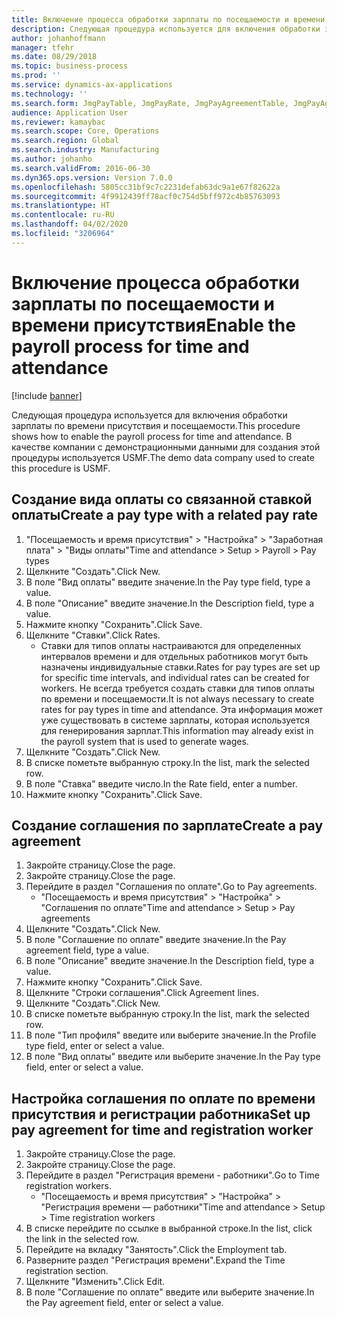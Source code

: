 ```yaml
---
title: Включение процесса обработки зарплаты по посещаемости и времени присутствия
description: Следующая процедура используется для включения обработки зарплаты по времени присутствия и посещаемости.
author: johanhoffmann
manager: tfehr
ms.date: 08/29/2018
ms.topic: business-process
ms.prod: ''
ms.service: dynamics-ax-applications
ms.technology: ''
ms.search.form: JmgPayTable, JmgPayRate, JmgPayAgreementTable, JmgPayAgreementLine, HcmWorker
audience: Application User
ms.reviewer: kamaybac
ms.search.scope: Core, Operations
ms.search.region: Global
ms.search.industry: Manufacturing
ms.author: johanho
ms.search.validFrom: 2016-06-30
ms.dyn365.ops.version: Version 7.0.0
ms.openlocfilehash: 5805cc31bf9c7c2231defab63dc9a1e67f82622a
ms.sourcegitcommit: 4f9912439ff78acf0c754d5bff972c4b85763093
ms.translationtype: HT
ms.contentlocale: ru-RU
ms.lasthandoff: 04/02/2020
ms.locfileid: "3206964"
---
```

# <a name="enable-the-payroll-process-for-time-and-attendance"></a><span data-ttu-id="2a615-103">Включение процесса обработки зарплаты по посещаемости и времени присутствия</span><span class="sxs-lookup"><span data-stu-id="2a615-103">Enable the payroll process for time and attendance</span></span>

[!include [banner](../../includes/banner.md)]

<span data-ttu-id="2a615-104">Следующая процедура используется для включения обработки зарплаты по времени присутствия и посещаемости.</span><span class="sxs-lookup"><span data-stu-id="2a615-104">This procedure shows how to enable the payroll process for time and attendance.</span></span> <span data-ttu-id="2a615-105">В качестве компании с демонстрационными данными для создания этой процедуры используется USMF.</span><span class="sxs-lookup"><span data-stu-id="2a615-105">The demo data company used to create this procedure is USMF.</span></span>


## <a name="create-a-pay-type-with-a-related-pay-rate"></a><span data-ttu-id="2a615-106">Создание вида оплаты со связанной ставкой оплаты</span><span class="sxs-lookup"><span data-stu-id="2a615-106">Create a pay type with a related pay rate</span></span>
1. <span data-ttu-id="2a615-107">"Посещаемость и время присутствия" > "Настройка" > "Заработная плата" > "Виды оплаты"</span><span class="sxs-lookup"><span data-stu-id="2a615-107">Time and attendance > Setup > Payroll > Pay types</span></span>
2. <span data-ttu-id="2a615-108">Щелкните "Создать".</span><span class="sxs-lookup"><span data-stu-id="2a615-108">Click New.</span></span>
3. <span data-ttu-id="2a615-109">В поле "Вид оплаты" введите значение.</span><span class="sxs-lookup"><span data-stu-id="2a615-109">In the Pay type field, type a value.</span></span>
4. <span data-ttu-id="2a615-110">В поле "Описание" введите значение.</span><span class="sxs-lookup"><span data-stu-id="2a615-110">In the Description field, type a value.</span></span>
5. <span data-ttu-id="2a615-111">Нажмите кнопку "Сохранить".</span><span class="sxs-lookup"><span data-stu-id="2a615-111">Click Save.</span></span>
6. <span data-ttu-id="2a615-112">Щелкните "Ставки".</span><span class="sxs-lookup"><span data-stu-id="2a615-112">Click Rates.</span></span>
    * <span data-ttu-id="2a615-113">Ставки для типов оплаты настраиваются для определенных интервалов времени и для отдельных работников могут быть назначены индивидуальные ставки.</span><span class="sxs-lookup"><span data-stu-id="2a615-113">Rates for pay types are set up for specific time intervals, and individual rates can be created for workers.</span></span> <span data-ttu-id="2a615-114">Не всегда требуется создать ставки для типов оплаты по времени и посещаемости.</span><span class="sxs-lookup"><span data-stu-id="2a615-114">It is not always necessary to create rates for pay types in time and attendance.</span></span> <span data-ttu-id="2a615-115">Эта информация может уже существовать в системе зарплаты, которая используется для генерирования зарплат.</span><span class="sxs-lookup"><span data-stu-id="2a615-115">This information may already exist in the payroll system that is used to generate wages.</span></span>  
7. <span data-ttu-id="2a615-116">Щелкните "Создать".</span><span class="sxs-lookup"><span data-stu-id="2a615-116">Click New.</span></span>
8. <span data-ttu-id="2a615-117">В списке пометьте выбранную строку.</span><span class="sxs-lookup"><span data-stu-id="2a615-117">In the list, mark the selected row.</span></span>
9. <span data-ttu-id="2a615-118">В поле "Ставка" введите число.</span><span class="sxs-lookup"><span data-stu-id="2a615-118">In the Rate field, enter a number.</span></span>
10. <span data-ttu-id="2a615-119">Нажмите кнопку "Сохранить".</span><span class="sxs-lookup"><span data-stu-id="2a615-119">Click Save.</span></span>

## <a name="create-a-pay-agreement"></a><span data-ttu-id="2a615-120">Создание соглашения по зарплате</span><span class="sxs-lookup"><span data-stu-id="2a615-120">Create a pay agreement</span></span>
1. <span data-ttu-id="2a615-121">Закройте страницу.</span><span class="sxs-lookup"><span data-stu-id="2a615-121">Close the page.</span></span>
2. <span data-ttu-id="2a615-122">Закройте страницу.</span><span class="sxs-lookup"><span data-stu-id="2a615-122">Close the page.</span></span>
3. <span data-ttu-id="2a615-123">Перейдите в раздел "Соглашения по оплате".</span><span class="sxs-lookup"><span data-stu-id="2a615-123">Go to Pay agreements.</span></span>
    * <span data-ttu-id="2a615-124">"Посещаемость и время присутствия" > "Настройка" > "Соглашения по оплате"</span><span class="sxs-lookup"><span data-stu-id="2a615-124">Time and attendance > Setup > Pay agreements</span></span>  
4. <span data-ttu-id="2a615-125">Щелкните "Создать".</span><span class="sxs-lookup"><span data-stu-id="2a615-125">Click New.</span></span>
5. <span data-ttu-id="2a615-126">В поле "Соглашение по оплате" введите значение.</span><span class="sxs-lookup"><span data-stu-id="2a615-126">In the Pay agreement field, type a value.</span></span>
6. <span data-ttu-id="2a615-127">В поле "Описание" введите значение.</span><span class="sxs-lookup"><span data-stu-id="2a615-127">In the Description field, type a value.</span></span>
7. <span data-ttu-id="2a615-128">Нажмите кнопку "Сохранить".</span><span class="sxs-lookup"><span data-stu-id="2a615-128">Click Save.</span></span>
8. <span data-ttu-id="2a615-129">Щелкните "Строки соглашения".</span><span class="sxs-lookup"><span data-stu-id="2a615-129">Click Agreement lines.</span></span>
9. <span data-ttu-id="2a615-130">Щелкните "Создать".</span><span class="sxs-lookup"><span data-stu-id="2a615-130">Click New.</span></span>
10. <span data-ttu-id="2a615-131">В списке пометьте выбранную строку.</span><span class="sxs-lookup"><span data-stu-id="2a615-131">In the list, mark the selected row.</span></span>
11. <span data-ttu-id="2a615-132">В поле "Тип профиля" введите или выберите значение.</span><span class="sxs-lookup"><span data-stu-id="2a615-132">In the Profile type field, enter or select a value.</span></span>
12. <span data-ttu-id="2a615-133">В поле "Вид оплаты" введите или выберите значение.</span><span class="sxs-lookup"><span data-stu-id="2a615-133">In the Pay type field, enter or select a value.</span></span>

## <a name="set-up-pay-agreement-for-time-and-registration-worker"></a><span data-ttu-id="2a615-134">Настройка соглашения по оплате по времени присутствия и регистрации работника</span><span class="sxs-lookup"><span data-stu-id="2a615-134">Set up pay agreement for time and registration worker</span></span>
1. <span data-ttu-id="2a615-135">Закройте страницу.</span><span class="sxs-lookup"><span data-stu-id="2a615-135">Close the page.</span></span>
2. <span data-ttu-id="2a615-136">Закройте страницу.</span><span class="sxs-lookup"><span data-stu-id="2a615-136">Close the page.</span></span>
3. <span data-ttu-id="2a615-137">Перейдите в раздел "Регистрация времени - работники".</span><span class="sxs-lookup"><span data-stu-id="2a615-137">Go to Time registration workers.</span></span>
    * <span data-ttu-id="2a615-138">"Посещаемость и время присутствия" > "Настройка" > "Регистрация времени — работники"</span><span class="sxs-lookup"><span data-stu-id="2a615-138">Time and attendance > Setup > Time registration workers</span></span>  
4. <span data-ttu-id="2a615-139">В списке перейдите по ссылке в выбранной строке.</span><span class="sxs-lookup"><span data-stu-id="2a615-139">In the list, click the link in the selected row.</span></span>
5. <span data-ttu-id="2a615-140">Перейдите на вкладку "Занятость".</span><span class="sxs-lookup"><span data-stu-id="2a615-140">Click the Employment tab.</span></span>
6. <span data-ttu-id="2a615-141">Разверните раздел "Регистрация времени".</span><span class="sxs-lookup"><span data-stu-id="2a615-141">Expand the Time registration section.</span></span>
7. <span data-ttu-id="2a615-142">Щелкните "Изменить".</span><span class="sxs-lookup"><span data-stu-id="2a615-142">Click Edit.</span></span>
8. <span data-ttu-id="2a615-143">В поле "Соглашение по оплате" введите или выберите значение.</span><span class="sxs-lookup"><span data-stu-id="2a615-143">In the Pay agreement field, enter or select a value.</span></span>

